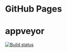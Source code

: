 
# GitHub Pages



# appveyor

[![Build status](https://ci.appveyor.com/api/projects/status/u5nbb5ecfvnojbux?svg=true)](https://ci.appveyor.com/project/Anna-Edel/animations)


